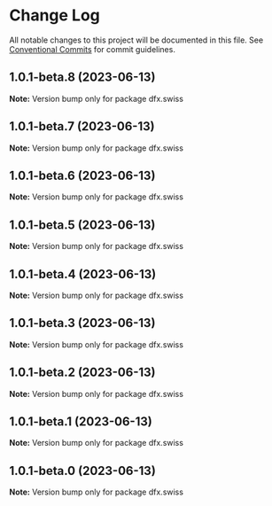 # Change Log

All notable changes to this project will be documented in this file.
See [Conventional Commits](https://conventionalcommits.org) for commit guidelines.

## 1.0.1-beta.8 (2023-06-13)

**Note:** Version bump only for package dfx.swiss





## 1.0.1-beta.7 (2023-06-13)

**Note:** Version bump only for package dfx.swiss





## 1.0.1-beta.6 (2023-06-13)

**Note:** Version bump only for package dfx.swiss





## 1.0.1-beta.5 (2023-06-13)

**Note:** Version bump only for package dfx.swiss





## 1.0.1-beta.4 (2023-06-13)

**Note:** Version bump only for package dfx.swiss





## 1.0.1-beta.3 (2023-06-13)

**Note:** Version bump only for package dfx.swiss





## 1.0.1-beta.2 (2023-06-13)

**Note:** Version bump only for package dfx.swiss





## 1.0.1-beta.1 (2023-06-13)

**Note:** Version bump only for package dfx.swiss





## 1.0.1-beta.0 (2023-06-13)

**Note:** Version bump only for package dfx.swiss
